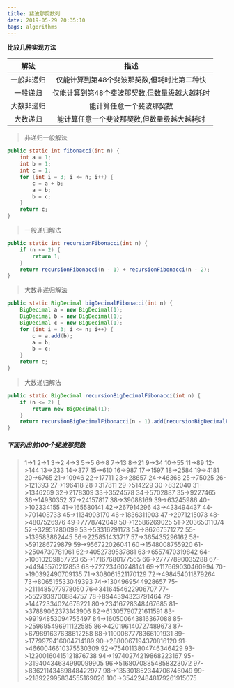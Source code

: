 ```yaml
---
title: 斐波那契数列
date: 2019-05-29 20:35:10
tags: algorithms
---
```


**比较几种实现方法**

|    解法    |                     描述                      |
| :--------: | :-------------------------------------------: |
| 一般非递归 |  仅能计算到第48个斐波那契数,但耗时比第二种快  |
|  一般递归  | 仅能计算到第48个斐波那契数,但数量级越大越耗时 |
| 大数非递归 |           能计算任意一个斐波那契数            |
|  大数递归  |  能计算任意一个斐波那契数,但数量级越大越耗时  |

<!-- more -->

> 非递归一般解法

```java
public static int fibonacci(int n) {
    int a = 1;
    int b = 1;
    int c = 1;
    for (int i = 3; i <= n; i++) {
        c = a + b;
        a = b;
        b = c;
    }
    return c;
}
```

> 一般递归解法

```java
public static int recursionFibonacci(int n) {
    if (n <= 2) {
        return 1;
    }
    return recursionFibonacci(n - 1) + recursionFibonacci(n - 2);
}
```

> 大数非递归解法

```java
public static BigDecimal bigDecimalFibonacci(int n) {
    BigDecimal a = new BigDecimal(1);
    BigDecimal b = new BigDecimal(1);
    BigDecimal c = new BigDecimal(1);
    for (int i = 3; i <= n; i++) {
        c = a.add(b);
        a = b;
        b = c;
    }
    return c;
}
```

> 大数递归解法

```java
public static BigDecimal recursionBigDecimalFibonacci(int n) {
    if (n <= 2) {
        return new BigDecimal(1);
    }
    return recursionBigDecimalFibonacci(n - 1).add(recursionBigDecimalFibonacci(n - 2));
}
```

##### 下面列出前100个斐波那契数

> 1->1 
> 2->1 
> 3->2 
> 4->3 
> 5->5 
> 6->8 
> 7->13 
> 8->21 
> 9->34 
> 10->55 
> 11->89 
> 12->144 
> 13->233 
> 14->377 
> 15->610 
> 16->987 
> 17->1597 
> 18->2584 
> 19->4181 
> 20->6765 
> 21->10946 
> 22->17711 
> 23->28657 
> 24->46368 
> 25->75025 
> 26->121393 
> 27->196418 
> 28->317811 
> 29->514229 
> 30->832040 
> 31->1346269 
> 32->2178309 
> 33->3524578 
> 34->5702887 
> 35->9227465 
> 36->14930352 
> 37->24157817 
> 38->39088169 
> 39->63245986 
> 40->102334155 
> 41->165580141 
> 42->267914296 
> 43->433494437 
> 44->701408733 
> 45->1134903170 
> 46->1836311903 
> 47->2971215073 
> 48->4807526976 
> 49->7778742049 
> 50->12586269025 
> 51->20365011074 
> 52->32951280099 
> 53->53316291173 
> 54->86267571272 
> 55->139583862445 
> 56->225851433717 
> 57->365435296162 
> 58->591286729879 
> 59->956722026041 
> 60->1548008755920 
> 61->2504730781961 
> 62->4052739537881 
> 63->6557470319842 
> 64->10610209857723 
> 65->17167680177565 
> 66->27777890035288 
> 67->44945570212853 
> 68->72723460248141 
> 69->117669030460994 
> 70->190392490709135 
> 71->308061521170129 
> 72->498454011879264 
> 73->806515533049393 
> 74->1304969544928657 
> 75->2111485077978050 
> 76->3416454622906707 
> 77->5527939700884757 
> 78->8944394323791464 
> 79->14472334024676221 
> 80->23416728348467685 
> 81->37889062373143906 
> 82->61305790721611591 
> 83->99194853094755497 
> 84->160500643816367088 
> 85->259695496911122585 
> 86->420196140727489673 
> 87->679891637638612258 
> 88->1100087778366101931 
> 89->1779979416004714189 
> 90->2880067194370816120 
> 91->4660046610375530309 
> 92->7540113804746346429 
> 93->12200160415121876738 
> 94->19740274219868223167 
> 95->31940434634990099905 
> 96->51680708854858323072 
> 97->83621143489848422977 
> 98->135301852344706746049 
> 99->218922995834555169026 
> 100->354224848179261915075 